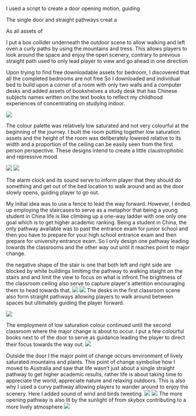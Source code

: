 I used a script to create a door opening motion, guiding


The single door and straight pathways creat a 

As all assets of 

I put a box collider underneath the outdoor scene to allow walking and left oven a curly paths by using the mountains and tress. This allows players to look around the space and enjoy the open scenery, contrary to previous straight path used to only lead player to view and go ahead in one direction




Upon trying to find free downloadable assets for bedroom, I discovered that all the completed bedrooms are not free 
So I downloaded and individual bed to build upon a corner of a room with only two walls and a computer desks and added assets of bookshelves a study desk that has Chinese subjects names written on the text books to reflect my childhood experiences of concentrating on studying indoor.

![ ](w9/1.png)

The colour palette was relatively low saturated and not very colourful at the beginning of the journey. I built the room putting together low saturation assets and the height of the room was deliberately lowered relative to its width and a proportion of the ceiling can be easily seen from the first person perspective. These designs intend to create a little claustrophobic and repressive mood.

![ ](w9/2.png)
![ ](w9/3.png)


The alarm clock and its sound serve to inform player that they should do something and get out of the bed location to walk around and as the door slowly opens, guiding player to go out.





My initial idea was to use a fence to lead the way forward. However, I ended up employing the staircases to serve as a metaphor that being a young student in China life is like climbing up a one-way ladder with one only one goal which is to get higher academic ranking. Being a student in China, the only pathway available was to past the entrance exam for junior school and then you have to prepare for your high school entrance exam and then prepare for university entrance exam. So I only design one pathway leading towards the classrooms and the other way out until it reaches point to major change.


the negative shape of the stair is one that both left and right side are blocked by white buildings limitimg the pathway to walking staight on the stairs and and limit the view to focus on what is infront.The brightness of the classroom ceiling also serve to capture player's attention encouraging them to head towards that.
![ ](w9/4.png)
![ ](w9/5.png)
The desks in the first classroom scene also form straight pathways allowing players to walk around between spaces  but ultimately guiding the player forward.

![ ](w9/6.png)

 The employment of low saturation colour continued until the second classroom where the major change is about to occur.
I put a few colourful books next to of the door to serve as guidance leading the player to direct their focus towards the way out.
![ ](w9/8.png)



Outside the door I the major point of change occurs environment of lively saturated mountains and plants. This point of change symbolise how I moved to Australia and saw that life wasn’t just about a single straight pathway to get higher academic results, rather life is about taking time to appreciate the world, appreciate nature and relaxing outdoors. This is also why I used a curvy pathway allowing players to wander around to enjoy the scenery.
Here I added sound of wind and birds tweeting.
![ ](w9/9.png)
![ ](w9/10.png)
The more opening pathway is also lit by the sunlight of from  skybox contributing to a more lively atmosphere
![ ](w9/11.png)


